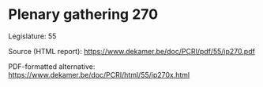 # Plenary gathering 270

Legislature: 55

Source (HTML report): https://www.dekamer.be/doc/PCRI/pdf/55/ip270.pdf

PDF-formatted alternative: https://www.dekamer.be/doc/PCRI/html/55/ip270x.html

